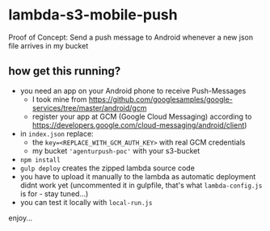# lambda-s3-mobile-push
Proof of Concept: Send a push message to Android whenever a new json file arrives in my bucket

## how get this running?
- you need an app on your Android phone to receive Push-Messages
  - I took mine from https://github.com/googlesamples/google-services/tree/master/android/gcm
  - register your app at GCM (Google Cloud Messaging) according to https://developers.google.com/cloud-messaging/android/client)
- in `index.json` replace: 
  - the `key=<REPLACE_WITH_GCM_AUTH_KEY>`  with real GCM credentials
  - my bucket `'agenturpush-poc'` with your s3-bucket
- `npm install`
- `gulp deploy` creates the zipped lambda source code
- you have to upload it manually to the lambda as automatic deployment didnt work yet (uncommented it in gulpfile, that's what `lambda-config.js` is for - stay tuned...)
- you can test it locally with `local-run.js`

enjoy...
